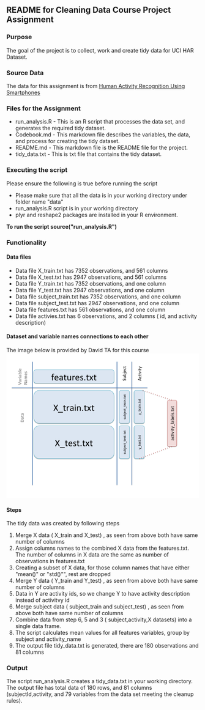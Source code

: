 ## README for Cleaning Data Course Project Assignment

### Purpose  
The goal of the project is to collect, work and create tidy data for UCI HAR Dataset.

### Source Data 
The data for this assignment is from  <a href="https://d396qusza40orc.cloudfront.net/getdata%2Fprojectfiles%2FUCI%20HAR%20Dataset.zip">Human Activity Recognition Using Smartphones </a>

### Files for the Assignment
   * run_analysis.R - This is an R script that processes the data set, and generates the required tidy dataset.
   * Codebook.md    - This markdown file describes the variables, the data, and process for creating the tidy dataset.
   * README.md      - This markdown file is the README file for the project.
   * tidy_data.txt  - This is txt file that contains the tidy dataset.

### Executing the script 
Please ensure the following is true before running the script

   * Please make sure that all the data is in your working directory under folder name "data"
   * run_analysis.R script is in your working directory
   * plyr and reshape2 packages are installed in your R environment.


<b>To run the script source("run_analysis.R")</b>

### Functionality
#### Data files
- Data file  X_train.txt has 7352 observations, and 561 columns
- Data file  X_test.txt  has 2947 observations, and 561 columns
- Data file  Y_train.txt has 7352 observations, and one column
- Data file  Y_test.txt  has 2947 observations, and one column
- Data file  subject_train.txt has 7352 observations, and one column
- Data file  subject_test.txt has 2947 observations, and one column
- Data file  features.txt has 561 observations, and one column
- Data file  activies.txt has 6 observations, and 2 columns ( id, and activity description)


#### Dataset and variable names connections to each other
The image below is provided by David TA for this course
![ScreenShot](https://raw.githubusercontent.com/sangeetabahri/datacleaningAssignment/master/DatasetExplaination.png)

#### Steps

The tidy data was created by following steps
<ol>
<li>
Merge X data ( X_train and X_test)  , as seen from above both have same number of columns
</li><li>
Assign columns names to the combined X data from the features.txt. The number of columns in X data are the same as number of observations in features.txt
</li><li>
Creating a subset of X data, for those column names that have either "mean()" or "std()"", rest are dropped
</li><li>
Merge Y data ( Y_train and Y_test) , as seen from above both have same number of columns
</li><li>
Data in Y are activity ids, so we change Y to have activity description instead of activitvy id
</li><li>
Merge subject data ( subject_train and subject_test) , as seen from above both have same number of columns
</li><li>
Combine data from step 6, 5 and 3 ( subject,activity,X datasets) into a single data frame.
</li><li>
The script calculates mean values for all features variables, group by subject and activity_name
</li><li>
The output file tidy_data.txt is generated, there are 180 observations and 81 columns
</li>
</ol>

### Output 
The script run_analysis.R creates a tidy_data.txt in your working directory. The output file has total data of 180 rows, and 81 columns (subjectId,activity, and 79 variables from the data set meeting the cleanup rules).

